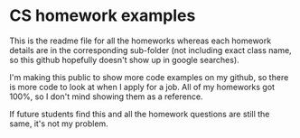 # CS homework examples
This is the readme file for all the homeworks whereas each homework details are in the corresponding sub-folder (not including exact class name, so this github hopefully doesn't show up in google searches).

I'm making this public to show more code examples on my github, so there is more code to look at when I apply for a job. All of my homeworks got 100%, so I don't mind showing them as a reference.

If future students find this and all the homework questions are still the same, it's not my problem.
